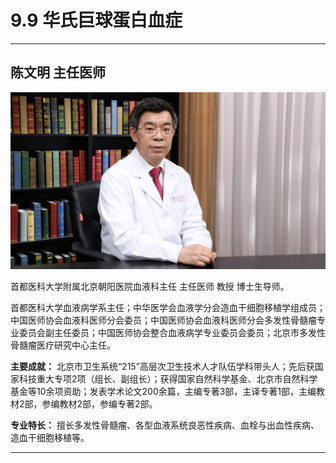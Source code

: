 # 9.9 华氏巨球蛋白血症

---

## 陈文明 主任医师

![1681551325485](image/c09_009/1681551325485.png)

首都医科大学附属北京朝阳医院血液科主任 主任医师 教授 博士生导师。

首都医科大学血液病学系主任；中华医学会血液学分会造血干细胞移植学组成员；中国医师协会血液科医师分会委员；中国医师协会血液科医师分会多发性骨髓瘤专业委员会副主任委员；中国医师协会整合血液病学专业委员会委员；北京市多发性骨髓瘤医疗研究中心主任。


**主要成就：** 北京市卫生系统“215”高层次卫生技术人才队伍学科带头人；先后获国家科技重大专项2项（组长、副组长）；获得国家自然科学基金、北京市自然科学基金等10余项资助；发表学术论文200余篇，主编专著3部，主译专著1部，主编教材2部，参编教材2部，参编专著2部。


**专业特长：** 擅长多发性骨髓瘤、各型血液系统良恶性疾病、血栓与出血性疾病、造血干细胞移植等。

---
